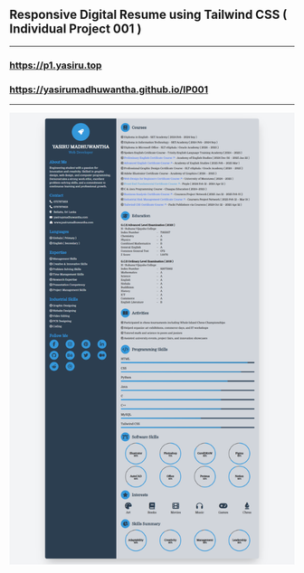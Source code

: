 ##  Responsive Digital Resume using Tailwind CSS ( Individual Project 001 )

---

### https://p1.yasiru.top
### https://yasirumadhuwantha.github.io/IP001

---

![Screenshot 01](https://github.com/yasirumadhuwantha/IP001/blob/a9037401f9ae0e6dae12e20b954fdc3e3a0a3d71/screenshots/Full%20Page%20Screenshot%20-%20Desktop.png)
